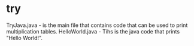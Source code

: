 # try
TryJava.java - is the main file that contains code that can be used to print multiplication tables. 
HelloWorld.java - Tihs is the java code that prints "Hello World!".

